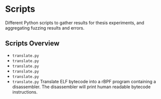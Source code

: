 # Scripts

Different Python scripts to gather results for thesis experiments, and aggregating fuzzing results and errors.

## Scripts Overview

- `translate.py` 
- `translate.py`
- `translate.py`
- `translate.py`
- `translate.py`
- `translate.py` Translate ELF bytecode into a rBPF program containing a disassembler. The disassembler will print human readable bytecode instructions.

